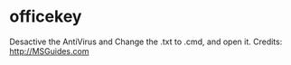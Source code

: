 # officekey
Desactive the AntiVirus and Change the .txt to .cmd, and open it.
Credits: http://MSGuides.com
